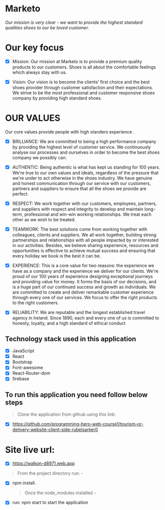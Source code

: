 # Marketo

_Our mission is very clear - we want to provide the highest standard qualities shoes to our be loved customer._

# Our key focus

- [x] Mission: Our mission at Marketo is to provide a premium quality products to our customers. Shoes is all about the comfortable feelings which always stay with us.

- [x] Vision: Our vision is to become the clients’ first choice and the best shoes provider through customer satisfaction and their expectations. We strive to be the most professional and customer responsive shoes company by providing high standard shoes.

# OUR VALUES

Our core values provide people with high standers experience .

- [x] BRILLIANCE: We are committed to being a high performance company by providing the highest level of customer service. We continuously analyse our processes and ourselves in order to become the best shoes company we possibly can.

- [x] AUTHENTIC: Being authentic is what has kept us standing for 100 years. We're true to our own values and ideals, regardless of the pressure that we're under to act otherwise in the shoes industry. We have genuine and honest communication through our service with our customers, partners and suppliers to ensure that all the shoes we provide are perfect.

- [x] RESPECT: We work together with our customers, employees, partners, and suppliers with respect and integrity to develop and maintain long-term, professional and win-win working relationships. We treat each other as we wish to be treated.

- [x] TEAMWORK: The best solutions come from working together with colleagues, clients and suppliers. We all work together, building strong partnerships and relationships with all people impacted by or interested in our activities. Besides, we believe sharing experience, resources and opportunities is effective to achieve mutual success and ensuring that every holiday we book is the best it can be.

- [x] EXPERIENCE: This is a core value for two reasons: the experience we have as a company and the experience we deliver for our clients. We're proud of our 100 years of experience designing exceptional journeys and providing value for money. It forms the basis of our decisions, and is a huge part of our continued success and growth as individuals. We are committed to create and deliver remarkable customer experience through every one of our services. We focus to offer the right products to the right customers.

- [x] RELIABILITY: We are reputable and the longest established travel agency in Ireland. Since 1890, each and every one of us is committed to honesty, loyalty, and a high standard of ethical conduct

## Technology stack used in this application

- [x] JavaScript
- [x] React
- [x] Bootstrap
- [x] Font-awesome
- [x] React-Router-dom
- [x] firebase

## To run this application you need follow below steps

> Clone the application from github using this link:

- [x] https://github.com/programming-hero-web-course1/tourism-or-delivery-website-client-side-rubelsarker0

# Site live url:

- [x] https://walkon-d8971.web.app

> From the project directory run: -

- [x] npm install.
  > Once the node_modules installed -
- [x] run: npm start to start the application

